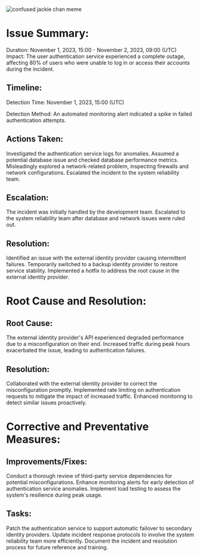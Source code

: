![confused jackie chan meme](https://i.pngimg.me/thumb/f/350/comdlpng6941555.jpg)

# Issue Summary:

Duration: November 1, 2023, 15:00 - November 2, 2023, 09:00 (UTC)
Impact: The user authentication service experienced a complete outage, affecting 80% of users who were unable to log in or access their accounts during the incident.
## Timeline:

Detection Time: November 1, 2023, 15:00 (UTC)

Detection Method: An automated monitoring alert indicated a spike in failed authentication attempts.

## Actions Taken:

Investigated the authentication service logs for anomalies.
Assumed a potential database issue and checked database performance metrics.
Misleadingly explored a network-related problem, inspecting firewalls and network configurations.
Escalated the incident to the system reliability team.
## Escalation:

The incident was initially handled by the development team.
Escalated to the system reliability team after database and network issues were ruled out.
## Resolution:

Identified an issue with the external identity provider causing intermittent failures.
Temporarily switched to a backup identity provider to restore service stability.
Implemented a hotfix to address the root cause in the external identity provider.
# Root Cause and Resolution:

## Root Cause:

The external identity provider's API experienced degraded performance due to a misconfiguration on their end.
Increased traffic during peak hours exacerbated the issue, leading to authentication failures.
## Resolution:

Collaborated with the external identity provider to correct the misconfiguration promptly.
Implemented rate limiting on authentication requests to mitigate the impact of increased traffic.
Enhanced monitoring to detect similar issues proactively.
# Corrective and Preventative Measures:

## Improvements/Fixes:

Conduct a thorough review of third-party service dependencies for potential misconfigurations.
Enhance monitoring alerts for early detection of authentication service anomalies.
Implement load testing to assess the system's resilience during peak usage.
## Tasks:

Patch the authentication service to support automatic failover to secondary identity providers.
Update incident response protocols to involve the system reliability team more efficiently.
Document the incident and resolution process for future reference and training.